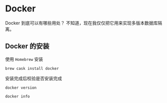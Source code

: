 # Docker

Docker 到底可以有哪些用处？ 不知道，现在我仅仅把它用来实现多版本数据库隔离。

## Docker 的安装

使用 `Homebrew` 安装

```text
brew cask install docker
```

安装完成后校验是否安装完成

```text
docker version
```

```text
docker info
```

